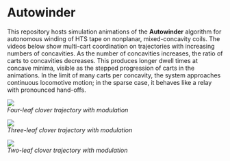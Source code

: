 # Autowinder

This repository hosts simulation animations of the **Autowinder** algorithm for autonomous winding of HTS tape on nonplanar, mixed-concavity coils. The videos below show multi-cart coordination on trajectories with increasing numbers of concavities. As the number of concavities increases, the ratio of carts to concavities decreases. This produces longer dwell times at concave minima, visible as the stepped progression of carts in the animations. In the limit of many carts per concavity, the system approaches continuous locomotive motion; in the sparse case, it behaves like a relay with pronounced hand-offs.  

![](fourleafanimation.gif)  
*Four-leaf clover trajectory with modulation*  

![](threeleafanimation.gif)  
*Three-leaf clover trajectory with modulation*  

![](twoleafanimation.gif)  
*Two-leaf clover trajectory with modulation*  
